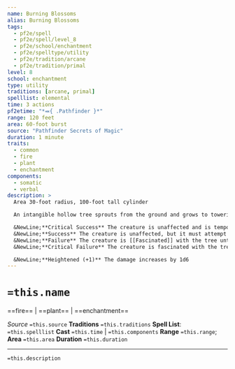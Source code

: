 ```yaml
---
name: Burning Blossoms
alias: Burning Blossoms
tags:
  - pf2e/spell
  - pf2e/spell/level_8
  - pf2e/school/enchantment
  - pf2e/spelltype/utility
  - pf2e/tradition/arcane
  - pf2e/tradition/primal
level: 8
school: enchantment
type: utility
traditions: [arcane, primal]
spelllist: elemental
time: 3 actions
pf2etime: "*⬽{ .Pathfinder }*"
range: 120 feet
area: 60-foot burst
source: "Pathfinder Secrets of Magic"
duration: 1 minute
traits:
  - common
  - fire
  - plant
  - enchantment
components:
  - somatic
  - verbal
description: >
  Area 30-foot radius, 100-foot tall cylinder

  An intangible hollow tree sprouts from the ground and grows to towering height, radiating a fiery passion and fascinating viewers. The base of the tree takes up a single square and grows 100 feet upwards, while its branches extend outwards 30 feet, forming the spell's cylindrical area. The tree then blossoms, growing delicate white flowers that burn with white-hot fire. As the tree's branches gently rustle in the wind, flower petals drift to the ground in a shower of flame. Any creature that ends its turn under the tree's branches takes 6d6 fire damage from the burning petals. Any enemy that can see the tree, even if the enemy is outside the spell's area, must attempt a will save. This is an emotion, mental, and visual effect. Creatures fascinated with the tree must use at least one of their actions on each of their turns to move toward the tree.

  &NewLine;**Critical Success** The creature is unaffected and is temporarily immune for 24 hours.
  &NewLine;**Success** The creature is unaffected, but it must attempt a new save at the end of its turn if it can still see the tree.
  &NewLine;**Failure** The creature is [[Fascinated]] with the tree until the end of its next turn. If it can still see the tree then, it must attempt a save again.
  &NewLine;**Critical Failure** The creature is fascinated with the tree until the spell ends. The tree's fire damage doesn't end the fascination; other hostile actions end it, as normal. If the fascination ends, the creature must attempt a new save at the end of its turn if it can still see the tree.

  &NewLine;**Heightened (+1)** The damage increases by 1d6
---
```

# `=this.name`
==fire== | ==plant== | ==enchantment==

*Source* `=this.source`
**Traditions** `=this.traditions`
**Spell List**: `=this.spelllist`
**Cast** `=this.time` | `=this.components`
**Range** `=this.range`; **Area** `=this.area`
**Duration** `=this.duration`

***
`=this.description`